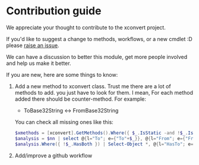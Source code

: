 # Contribution guide

We appreciate your thought to contribute to the xconvert project.

If you'd like to suggest a change to methods, workflows, or a new cmdlet :D
please
[raise an issue](https://github.com/alainQtec/cliHelper.XConvert/issues/new).

We can have a discussion to better this module, get more people involved and
help us make it better.

If you are new, here are some things to know:

1. Add a new method to xconvert class. Trust me there are a lot of methods to
   add. you just have to look for them. I mean, For each method added there
   should be counter-method. For example:
   - ToBase32String ↔ FromBase32String

   You can check all missing ones like this:

   ```PowerShell
   $xmethods = [xconvert].GetMethods().Where({ $_.IsStatic -and !$_.IsHideBySig }).name | Sort-Object -Unique;
   $analysis = $nn | select @{l="To"; e={"To"+$_}}, @{l="From"; e={"From"+$_}}, @{l='HasBoth'; e={ $xmethods -contains "To$_" -and $xmethods -contains "From$_" }}
   $analysis.Where({ !$_.HasBoth }) | Select-Object *, @{l="HasTo"; e={ $xmethods -contains $_.To}}, @{l="HasFrom"; e={ $xmethods -contains $_.From } } | Format-Table
   ```

2. Add/improve a github workflow
